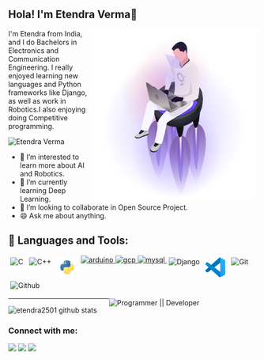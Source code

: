 ## Hola! I'm Etendra Verma👋
<img alt="Programmer || Developer" width="340" src="https://raw.githubusercontent.com/Jannis/jannis/main/graph-developer.png" align="right">

I'm Etendra from India, and I do Bachelors in Electronics and Communication Engineering. I really enjoyed learning new languages and Python frameworks like  Django, as well as work in Robotics.I also enjoying doing Competitive programming.

<p align="left"> <img src="https://komarev.com/ghpvc/?username=etendra2501&label=Profile%20views&color=0e75b6&style=flat" alt="Etendra Verma" /> </p>

- 🔭 I’m interested to learn more about AI and Robotics.
- 🌱 I’m currently learning Deep Learning.
- 👯 I’m looking to collaborate in Open Source Project.
- 😄 Ask me about anything.

## 🧰 Languages and Tools:
<p align="left">
<img src="https://user-images.githubusercontent.com/52012982/122687375-c8440c80-d233-11eb-81b8-a7850204ece8.png" alt="C" height="40" style="vertical-align:top; margin:4px">
<img src="https://user-images.githubusercontent.com/52012982/122687127-7b136b00-d232-11eb-90d2-38391528a039.png" alt="C++" height="40" style="vertical-align:top; margin:4px">
<img src="https://raw.githubusercontent.com/github/explore/80688e429a7d4ef2fca1e82350fe8e3517d3494d/topics/python/python.png" alt="Python" height="40" style="vertical-align:top; margin:4px">
<a href="https://www.arduino.cc/" target="_blank"> <img src="https://cdn.worldvectorlogo.com/logos/arduino-1.svg" alt="arduino" width="40" height="40"/> </a>
<a href="https://cloud.google.com" target="_blank"> <img src="https://www.vectorlogo.zone/logos/google_cloud/google_cloud-icon.svg" alt="gcp" width="40" height="40"/> </a>
<a href="https://www.mysql.com/" target="_blank"> <img src="https://www.vectorlogo.zone/logos/mysql/mysql-official.svg" alt="mysql" width="40" height="40"/> </a> 
<img src="https://user-images.githubusercontent.com/52012982/122687136-81a1e280-d232-11eb-86f8-cbc84dade76a.png" alt="Django" height="40" style="vertical-align:top; margin:4px">
<img src="https://raw.githubusercontent.com/github/explore/80688e429a7d4ef2fca1e82350fe8e3517d3494d/topics/visual-studio-code/visual-studio-code.png" alt="VS Code" height="40" style="vertical-align:top; margin:4px">
<img src="https://user-images.githubusercontent.com/52012982/122687764-b6fbff80-d235-11eb-8e91-e7ce061f5b92.png" alt="Git" height="40" style="vertical-align:top; margin:4px">
<img src="https://user-images.githubusercontent.com/52012982/122687767-ba8f8680-d235-11eb-8f11-7f7737e55685.png" alt="Github" height="40" style="vertical-align:top; margin:4px">
</p>
<img alt="Programmer || Developer" width="300" src="https://i.pinimg.com/originals/78/5a/1b/785a1b9c359640da6bc9cfe3670b42ba.png" align="right">

___
![etendra2501 github stats](https://github-readme-stats.vercel.app/api?username=etendra2501&show_icons=true&theme=radical)
### Connect with me:

[<img src="https://img.shields.io/badge/linkedin-%230077B5.svg?&style=for-the-badge&logo=linkedin&logoColor=white" />](https://www.linkedin.com/in/etendra-verma-199514180/) 
[<img src="https://img.shields.io/badge/Gmail-D14836?style=for-the-badge&logo=gmail&logoColor=white" />](etendraverma2501@gmail.com)
[<img src="https://img.shields.io/badge/Twitter-1DA1F2?style=for-the-badge&logo=twitter&logoColor=white"/>](https://twitter.com/etendra_verma/)







